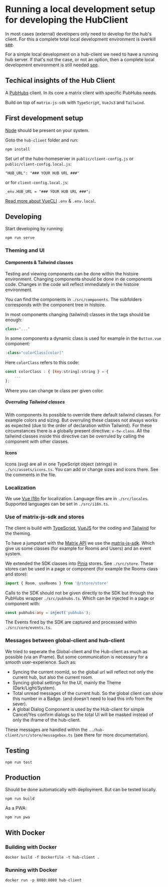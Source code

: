 # Running a local development setup for developing the HubClient

In most cases (external) developers only need to develop for the hub's client.
For this a complete total local development environment is overkill [see](./LOCAL_DEVELOPMENT.md).

For a simple local development on a hub-client we need to have a running hub server. If that's not the case, or not an option, then a complete local development environment is still needed [see](./LOCAL_DEVELOPMENT.md).

## Techical insights of the Hub Client

A [PubHubs](https://pubhubs.net/) client. In its core a matrix client with specific PubHubs needs.

Build on top of `matrix-js-sdk` with `TypeScript`, `VueJs3` and `Tailwind`.

## First development setup

[Node](https://nodejs.org) should be present on your system.

Goto the `hub-client` folder and run:

```
npm install
```

Set url of the hubs-homeserver in `public/client-config.js` or `public/client-config.local.js`:

```
"HUB_URL": "### YOUR HUB URL ###"
```

or for `client-config.local.js`:

```
_env.HUB_URL = "### YOUR HUB URL ###";
```

[Read more about VueCLI](https://cli.vuejs.org/guide/mode-and-env.html#environment-variables) `.env` & `.env.local`.


## Developing

Start developing by running:

```
npm run serve
```

### Theming and UI

#### Components & Tailwind classes

Testing and viewing components can be done within the histoire environment. Changing components should be done in de components code. Changes in the code will reflect immediately in the histoire environment.

You can find the components in `./src/components`. The subfolders corresponds with the component tree in histoire.

In most components changing (tailwind) classes in the tags should be enough:

```js
class="..."
```

In some components a dynamic class is used for example in the `Button.vue` component:

```js
:class="colorClass[color]"
```

Here `colorClass` refers to this code:

```js
const colorClass : { [key:string]:string } = {
    ...
};
```

Where you can change te class per given color.

##### Overruling Tailwind classes

With components its possible to override there default tailwind classes. For example colors and sizing. But overruling these classes not always works as expected (due to the order of declaration within Tailwind). For these circumstances there is a globally present directive: `v-tw-class`.
All the tailwind classes inside this directive can be overruled by calling the component with other classes.

#### Icons

Icons (svg) are all in one TypeScript object (strings) in `./src/assets/icons.ts`. You can add or change sizes and icons there. See the comments in the file.

### Localization

We use [Vue I18n](https://vue-i18n.intlify.dev/) for localization. Language files are in `./src/locales`. Supported languages can be set in `./src/i18n.ts`.

### Use of matrix-js-sdk and stores

The client is build with [TypeScript](https://www.typescriptlang.org/), [VueJS](https://vuejs.org/) for the coding and [Tailwind](https://tailwindcss.com/) for the theming.

To have a jumpstart with the [Matrix API](https://spec.matrix.org/latest/) we use the [matrix-js-sdk](https://github.com/matrix-org/matrix-js-sdk). Which give us some classes (for example for Rooms and Users) and an event system.

We extended the SDK classes into [Pinia](https://pinia.vuejs.org/) stores. See `./src/store`. These stores can be used in a page or component (for example the Rooms class and store):

```ts
import { Room, useRooms } from '@/store/store'
```

Calls to the SDK should not be given directly to the SDK but through the PubHubs wrapper `./src/pubhubs.ts`. Which can be injected in a page or component with:

```ts
const pubhubs:any = inject('pubhubs');
```

The Events fired by the SDK are captured and processed within `./src/core/events.ts`.


### Messages between global-client and hub-client

We tried to seperate the Global-client and the Hub-client as much as possible (via an iFrame). But some communication is necessary for a smooth user-experience. Such as:

- Syncing the current roomId, so the global url will reflect not only the current hub, but also the current room.
- Syncing global settings for the UI, mainly the Theme (Dark/Light/System).
- Total unread messages of the current hub. So the global client can show this number in a Badge. (and doesn't need to load this info from the sever).
- A global Dialog Component is used by the Hub-client for simple Cancel/Yes confirm dialogs so the total UI will be masked instead of only the iframe of the hub-client.

These messages are handled within the `../hub-client/src/store/messagebox.ts` (see there for more documentation).


## Testing

```
npm run test
```


## Production

Should be done automatically with deployment. But can be tested locally.

```
npm run build
```

As a PWA:

```
npm run pwa
```

## With Docker

### Building with Docker

```
docker build -f Dockerfile -t hub-client .
```

### Running with Docker

```
docker run -p 8080:8080 hub-client
```
